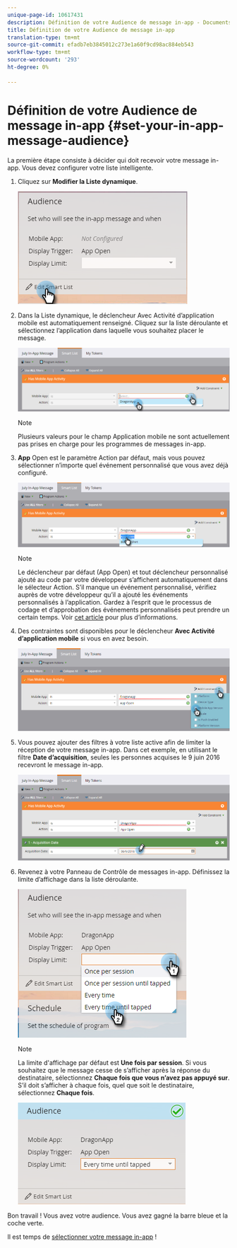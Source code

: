 ```yaml
---
unique-page-id: 10617431
description: Définition de votre Audience de message in-app - Documents marketing - Documentation du produit
title: Définition de votre Audience de message in-app
translation-type: tm+mt
source-git-commit: efadb7eb3845012c273e1a60f9cd98ac884eb543
workflow-type: tm+mt
source-wordcount: '293'
ht-degree: 0%

---
```



# Définition de votre Audience de message in-app {#set-your-in-app-message-audience}

La première étape consiste à décider qui doit recevoir votre message in-app. Vous devez configurer votre liste intelligente.

1. Cliquez sur **Modifier la Liste dynamique**.

   ![](assets/image2016-5-9-15-3a15-3a7.png)

1. Dans la Liste dynamique, le déclencheur Avec Activité d’application mobile est automatiquement renseigné. Cliquez sur la liste déroulante et sélectionnez l’application dans laquelle vous souhaitez placer le message.

   ![](assets/image2016-5-9-15-3a18-3a10.png)

   >[!NOTE]
   >
   >Plusieurs valeurs pour le champ Application mobile ne sont actuellement pas prises en charge pour les programmes de messages in-app.

1. **App** Open est le paramètre Action par défaut, mais vous pouvez sélectionner n’importe quel événement personnalisé que vous avez déjà configuré.

   ![](assets/image2016-5-9-15-3a20-3a23.png)

   >[!NOTE]
   >
   >Le déclencheur par défaut (App Open) et tout déclencheur personnalisé ajouté au code par votre développeur s’affichent automatiquement dans le sélecteur Action. S’il manque un événement personnalisé, vérifiez auprès de votre développeur qu’il a ajouté les événements personnalisés à l’application. Gardez à l’esprit que le processus de codage et d’approbation des événements personnalisés peut prendre un certain temps. Voir [cet article](/help/marketo/product-docs/mobile-marketing/admin/before-you-create-push-notifications-and-in-app-messages.md) pour plus d’informations.

1. Des contraintes sont disponibles pour le déclencheur **Avec Activité d’application mobile** si vous en avez besoin.

   ![](assets/image2016-5-9-15-3a22-3a27.png)

1. Vous pouvez ajouter des filtres à votre liste active afin de limiter la réception de votre message in-app. Dans cet exemple, en utilisant le filtre **Date d’acquisition**, seules les personnes acquises le 9 juin 2016 recevront le message in-app.

   ![](assets/image2016-5-9-15-3a26-3a2.png)

1. Revenez à votre Panneau de Contrôle de messages in-app. Définissez la limite d’affichage dans la liste déroulante.

   ![](assets/image2016-5-9-15-3a30-3a35.png)

   >[!NOTE]
   >
   >La limite d&#39;affichage par défaut est **Une fois par session**. Si vous souhaitez que le message cesse de s’afficher après la réponse du destinataire, sélectionnez **Chaque fois que vous n’avez pas appuyé sur**. S’il doit s’afficher à chaque fois, quel que soit le destinataire, sélectionnez **Chaque fois**.

   ![](assets/image2016-5-9-15-3a32-3a6.png)

Bon travail ! Vous avez votre audience. Vous avez gagné la barre bleue et la coche verte.

Il est temps de [sélectionner votre message in-app](/help/marketo/product-docs/mobile-marketing/in-app-messages/sending-your-in-app-message/select-your-in-app-message.md) !
